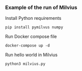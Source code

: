 ### Example of the run of Milvius

Install Python requirements

```
pip install pymilvus numpy
```

Run Docker compose file

``` 
docker-compose up -d
```

Run hello world in Milvius


```
python3 milvius.py
```
